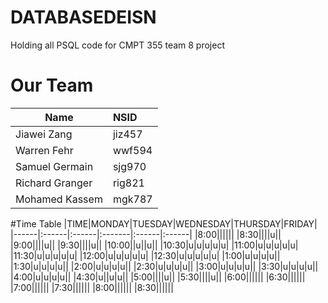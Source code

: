 # DATABASEDEISN
Holding all PSQL code for CMPT 355 team 8 project

# Our Team
|Name  |NSID|
|------|:-----|
|Jiawei Zang|jiz457|
|Warren Fehr|wwf594|
|Samuel Germain|sjg970|
|Richard Granger|rig821|
|Mohamed Kassem|mgk787|

#Time Table
|TIME|MONDAY|TUESDAY|WEDNESDAY|THURSDAY|FRIDAY|
|------|:------|:------|:-------|:------|:------|
|8:00||||||
|8:30||||u||
|9:00||||u||
|9:30||||u||
|10:00||u||u||
|10:30|u|u|u|u|u|
|11:00|u|u|u|u|u|
|11:30|u|u|u|u|u|
|12:00|u|u|u|u|u|
|12:30|u|u|u|u|u|
|1:00|u|u|u|u||
|1:30|u|u|u|u||
|2:00|u|u|u|u||
|2:30|u|u|u|u||
|3:00|u|u|u|u||
|3:30|u|u|u|u||
|4:00|u|u|u|u||
|4:30|u||u|u||
|5:00||||u||
|5:30||||u||
|6:00||||||
|6:30||||||
|7:00||||||
|7:30||||||
|8:00||||||
|8:30||||||

